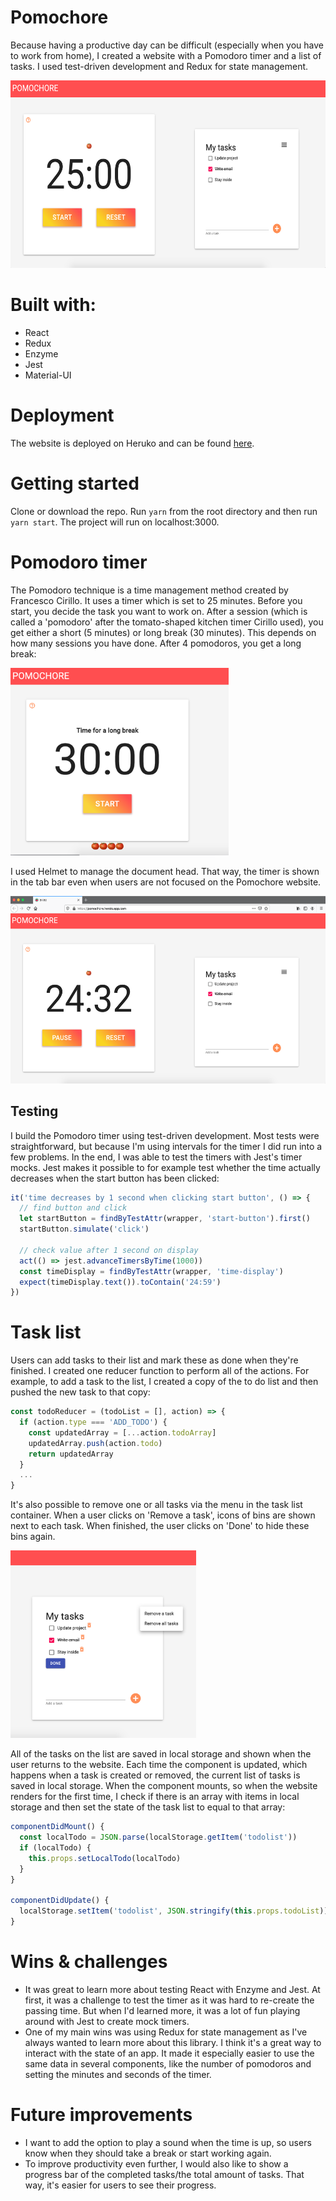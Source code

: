 # Pomochore
Because having a productive day can be difficult (especially when you have to work from home), I created a website with a Pomodoro timer and a list of tasks. I used test-driven development and Redux for state management.

<img src="src/assets/home-scr.png" alt="website main page" height="300"/>

# Built with:
* React
* Redux
* Enzyme
* Jest
* Material-UI

# Deployment
The website is deployed on Heruko and can be found [here](https://pomochore.herokuapp.com/).

# Getting started
Clone or download the repo. Run `yarn` from the root directory and then run `yarn start`. The project will run on localhost:3000.

# Pomodoro timer
The Pomodoro technique is a time management method created by Francesco Cirillo. It uses a timer which is set to 25 minutes. Before you start, you decide the task you want to work on. After a session (which is called a 'pomodoro' after the tomato-shaped kitchen timer Cirillo used), you get either a short (5 minutes) or long break (30 minutes). This depends on how many sessions you have done. After 4 pomodoros, you get a long break:

<img src="src/assets/longbreak-scr.png" alt="Pomodoro timer" height="300"/>


I used Helmet to manage the document head. That way, the timer is shown in the tab bar even when users are not focused on the Pomochore website. 

<img src="src/assets/tab-scr.png" alt="Timer in tab" height="300"/>

## Testing
I build the Pomodoro timer using test-driven development. Most tests were straightforward, but because I'm using intervals for the timer I did run into a few problems. In the end, I was able to test the timers with Jest's timer mocks. Jest makes it possible to for example test whether the time actually decreases when the start button has been clicked:

```javascript
it('time decreases by 1 second when clicking start button', () => {
  // find button and click
  let startButton = findByTestAttr(wrapper, 'start-button').first()
  startButton.simulate('click')

  // check value after 1 second on display
  act(() => jest.advanceTimersByTime(1000))
  const timeDisplay = findByTestAttr(wrapper, 'time-display')
  expect(timeDisplay.text()).toContain('24:59')
})
```

# Task list
Users can add tasks to their list and mark these as done when they're finished. I created one reducer function to perform all of the actions. For example, to add a task to the list, I created a copy of the to do list and then pushed the new task to that copy:

```javascript
const todoReducer = (todoList = [], action) => {
  if (action.type === 'ADD_TODO') {
    const updatedArray = [...action.todoArray]
    updatedArray.push(action.todo)
    return updatedArray
  }
  ...
}
```

It's also possible to remove one or all tasks via the menu in the task list container. When a user clicks on 'Remove a task', icons of bins are shown next to each task. When finished, the user clicks on 'Done' to hide these bins again.

<img src="src/assets/removetask-scr.png" alt="Remove task" height="300"/>

All of the tasks on the list are saved in local storage and shown when the user returns to the website. Each time the component is updated, which happens when a task is created or removed, the current list of tasks is saved in local storage. When the component mounts, so when the website renders for the first time, I check if there is an array with items in local storage and then set the state of the task list to equal to that array:

```javascript
componentDidMount() {
  const localTodo = JSON.parse(localStorage.getItem('todolist'))
  if (localTodo) {
    this.props.setLocalTodo(localTodo)
  }
}

componentDidUpdate() {
  localStorage.setItem('todolist', JSON.stringify(this.props.todoList))
}
```

# Wins & challenges
* It was great to learn more about testing React with Enzyme and Jest. At first, it was a challenge to test the timer as it was hard to re-create the passing time. But when I'd learned more, it was a lot of fun playing around with Jest to create mock timers.
* One of my main wins was using Redux for state management as I've always wanted to learn more about this library. I think it's a great way to interact with the state of an app. It made it especially easier to use the same data in several components, like the number of pomodoros and setting the minutes and seconds of the timer. 

# Future improvements
* I want to add the option to play a sound when the time is up, so users know when they should take a break or start working again.
* To improve productivity even further, I would also like to show a progress bar of the completed tasks/the total amount of tasks. That way, it's easier for users to see their progress.